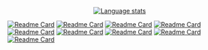 <p align="center">
  <a href="https://github.com/D3r3k23">
    <img src="https://github-readme-stats.vercel.app/api/top-langs/?username=D3r3k23&layout=compact&theme=gruvbox&langs_count=12&exclude_repo=CptS-442,CptS-460" alt="Language stats">
  </a>
</p>

[![Readme Card](https://github-readme-stats.vercel.app/api/pin/?username=D3r3k23&repo=DrkCraft)](https://github.com/D3r3k23/DrkCraft)
[![Readme Card](https://github-readme-stats.vercel.app/api/pin/?username=D3r3k23&repo=LastFmGet)](https://github.com/D3r3k23/LastFmGet)
[![Readme Card](https://github-readme-stats.vercel.app/api/pin/?username=D3r3k23&repo=SpaceRun)](https://github.com/D3r3k23/SpaceRun)
[![Readme Card](https://github-readme-stats.vercel.app/api/pin/?username=D3r3k23&repo=LastFmTimeline)](https://github.com/D3r3k23/LastFmTimeline)
[![Readme Card](https://github-readme-stats.vercel.app/api/pin/?username=D3r3k23&repo=Argv)](https://github.com/D3r3k23/Argv)
[![Readme Card](https://github-readme-stats.vercel.app/api/pin/?username=D3r3k23&repo=argparse-cpp)](https://github.com/D3r3k23/argparse-cpp)
[![Readme Card](https://github-readme-stats.vercel.app/api/pin/?username=D3r3k23&repo=DrkEngine)](https://github.com/D3r3k23/DrkEngine)
[![Readme Card](https://github-readme-stats.vercel.app/api/pin/?username=D3r3k23&repo=VGA-Console)](https://github.com/D3r3k23/VGA-Console)
[![Readme Card](https://github-readme-stats.vercel.app/api/pin/?username=D3r3k23&repo=strip_markdown)](https://github.com/D3r3k23/strip_markdown)
